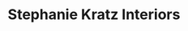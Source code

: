 ---
title: "Stephanie Kratz Interiors"
url: /frisco/stephanie-kratz-interiors/
shop: interior decoration
---